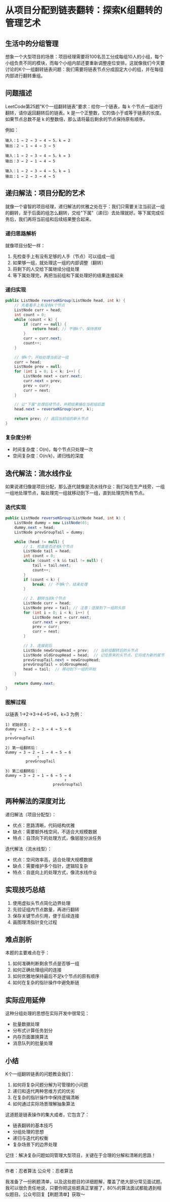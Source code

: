 # 从项目分配到链表翻转：探索K组翻转的管理艺术

## 生活中的分组管理
想象一个大型项目的场景：项目经理需要将100名员工分成每组10人的小组，每个小组负责不同的模块，而每个小组内部还要重新调整座位安排。这就像我们今天要讨论的K个一组翻转链表问题：我们需要将链表节点分成固定大小的组，并在每组内部进行翻转重组。

## 问题描述
LeetCode第25题"K个一组翻转链表"要求：给你一个链表，每 k 个节点一组进行翻转，请你返回翻转后的链表。k 是一个正整数，它的值小于或等于链表的长度。如果节点总数不是 k 的整数倍，那么请将最后剩余的节点保持原有顺序。

例如：
```
输入：1 → 2 → 3 → 4 → 5，k = 2
输出：2 → 1 → 4 → 3 → 5

输入：1 → 2 → 3 → 4 → 5，k = 3
输出：3 → 2 → 1 → 4 → 5

输入：1 → 2 → 3 → 4 → 5，k = 1
输出：1 → 2 → 3 → 4 → 5
```

## 递归解法：项目分配的艺术
就像一个睿智的项目经理，递归解法的优雅之处在于：我们只需要关注当前这一组的翻转，至于后面的组怎么翻转，交给"下属"（递归）去处理就好。等下属完成任务后，我们再将当前组和后续结果整合起来。

### 递归思路解析
就像项目分配一样：
1. 先检查手上有没有足够的人手（节点）可以组成一组
2. 如果够一组，就处理这一组的内部调整（翻转）
3. 将剩下的人交给下属继续分组处理
4. 等下属处理完，再把当前组和下属处理好的结果连接起来

### 递归实现
```java
public ListNode reverseKGroup(ListNode head, int k) {
    // 先看看手上有没有k个节点
    ListNode curr = head;
    int count = 0;
    while (count < k) {
        if (curr == null) {
            return head; // 不够k个，保持原样
        }
        curr = curr.next;
        count++;
    }
    
    // 够k个，开始处理当前这一组
    curr = head;
    ListNode prev = null;
    for (int i = 0; i < k; i++) {
        ListNode next = curr.next;
        curr.next = prev;
        prev = curr;
        curr = next;
    }
    
    // 让"下属"处理后续节点，并把结果接在当前组后面
    head.next = reverseKGroup(curr, k);
    
    return prev; // 返回当前组的新头节点
}
```

### 复杂度分析
- 时间复杂度：O(n)，每个节点只处理一次
- 空间复杂度：O(n/k)，递归栈的深度

## 迭代解法：流水线作业
如果说递归像是项目分配，那么迭代就像是流水线作业：我们站在生产线旁，一组一组地处理节点，每处理完一组就移动到下一组，直到处理完所有节点。

### 迭代实现
```java
public ListNode reverseKGroup(ListNode head, int k) {
    ListNode dummy = new ListNode(0);
    dummy.next = head;
    ListNode prevGroupTail = dummy;
    
    while (head != null) {
        // 1. 检查是否还有k个节点
        ListNode tail = head;
        int count = 0;
        while (count < k && tail != null) {
            tail = tail.next;
            count++;
        }
        if (count < k) {
            break; // 不够k个，结束处理
        }
        
        // 2. 翻转当前k个节点
        ListNode curr = head;
        ListNode prev = tail; // 注意：连接到下一组的头部
        for (int i = 0; i < k; i++) {
            ListNode next = curr.next;
            curr.next = prev;
            prev = curr;
            curr = next;
        }
        
        // 3. 连接前后
        ListNode newGroupHead = prev;  // 当前组翻转后的头节点
        ListNode oldGroupHead = head;  // 记住原来的头节点，它将成为新的尾节点
        prevGroupTail.next = newGroupHead;
        prevGroupTail = oldGroupHead;
        head = tail;  // 移动到下一组的开始
    }
    
    return dummy.next;
}
```

### 图解过程
以链表 1→2→3→4→5→6，k=3 为例：
```
1) 初始状态：
dummy → 1 → 2 → 3 → 4 → 5 → 6
  ↑
prevGroupTail

2) 第一组翻转后：
dummy → 3 → 2 → 1 → 4 → 5 → 6
              ↑
         prevGroupTail

3) 第二组翻转后：
dummy → 3 → 2 → 1 → 6 → 5 → 4
                          ↑
                     prevGroupTail
```

## 两种解法的深度对比
递归解法（项目分配型）：
- 优点：思路清晰，代码结构优雅
- 缺点：需要额外栈空间，不适合大规模数据
- 特点：自顶向下的处理方式，像层层分派任务

迭代解法（流水线型）：
- 优点：空间效率高，适合处理大规模数据
- 缺点：需要维护多个指针，逻辑较复杂
- 特点：自底向上的处理方式，像流水线作业

## 实现技巧总结
1. 使用虚拟头节点简化边界处理
2. 先验证组内节点数量，再进行翻转
3. 保存关键节点引用，便于后续连接
4. 画图理清指针变化过程

## 难点剖析
本题的主要难点在于：
1. 如何准确判断剩余节点是否够一组
2. 如何正确处理组间的连接
3. 如何优雅地保持最后不足k个节点的原有顺序
4. 如何在复杂的指针操作中避免断链

## 实际应用延伸
这种分组处理的思想在实际开发中很常见：
- 批量数据处理
- 分布式计算任务划分
- 内存页面置换算法
- 消息队列的批量处理

## 小结
K个一组翻转链表的问题教会我们：
1. 如何将复杂问题分解为可管理的小问题
2. 递归和迭代两种思维方式的优劣
3. 在复杂的指针操作中保持逻辑清晰
4. 如何通过实际场景理解抽象算法

这道题是链表操作的集大成者，它包含了：
- 链表翻转的基本技巧
- 分组处理的思想
- 递归与迭代的权衡
- 复杂场景下的边界处理

记住：解决复杂问题如同管理大型项目，关键在于合理的分解和清晰的思路！

---
作者：忍者算法
公众号：忍者算法

我准备了一份刷题清单，以及这些题目的详细题解，覆盖了绝大部分常见面试题。我可以很负责任地说，只要你把这些题真正掌握了，80%的算法面试都能遇到相似题目。公众号回复【刷题清单】获取～